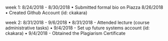 week 1: 8/24/2018 - 8/30/2018
	•	Submitted formal bio on Piazza 8/26/2018
	•	Created Github Account (id: ckakara)

week 2: 8/31/2018 - 9/6/2018
	•	8/31/2018 - Attended lecture (course administrative tasks)
	•	9/4/2018  - Set up future systems account (id: ckakara)
	•	9/4/2018  - Obtained the Plagiarism Certificate	
